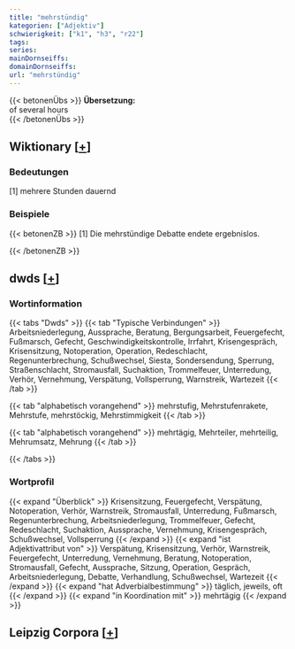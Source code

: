 ```yaml
---
title: "mehrstündig"
kategorien: ["Adjektiv"]
schwierigkeit: ["k1", "h3", "r22"]
tags:
series:
mainDornseiffs:
domainDornseiffs:
url: "mehrstündig"
---
```


{{< betonenÜbs >}}
**Übersetzung:**  
of  several hours  
{{< /betonenÜbs >}}

## Wiktionary [[+](https://de.wiktionary.org/wiki/mehrstündig)]

### Bedeutungen
[1] mehrere Stunden dauernd  

### Beispiele
{{< betonenZB >}}
[1] Die mehrstündige Debatte endete ergebnislos.  

{{< /betonenZB >}}


## dwds [[+](https://www.dwds.de/wb/mehrstündig)]

### Wortinformation
{{< tabs "Dwds" >}}
{{< tab "Typische Verbindungen" >}}
Arbeitsniederlegung, Aussprache, Beratung, Bergungsarbeit, Feuergefecht, Fußmarsch, Gefecht, Geschwindigkeitskontrolle, Irrfahrt, Krisengespräch, Krisensitzung, Notoperation, Operation, Redeschlacht, Regenunterbrechung, Schußwechsel, Siesta, Sondersendung, Sperrung, Straßenschlacht, Stromausfall, Suchaktion, Trommelfeuer, Unterredung, Verhör, Vernehmung, Verspätung, Vollsperrung, Warnstreik, Wartezeit
{{< /tab >}}

{{< tab "alphabetisch vorangehend" >}}
mehrstufig, Mehrstufenrakete, Mehrstufe, mehrstöckig, Mehrstimmigkeit
{{< /tab >}}

{{< tab "alphabetisch vorangehend" >}}
mehrtägig, Mehrteiler, mehrteilig, Mehrumsatz, Mehrung
{{< /tab >}}

{{< /tabs >}}

### Wortprofil
{{< expand "Überblick" >}} Krisensitzung, Feuergefecht, Verspätung, Notoperation, Verhör, Warnstreik, Stromausfall, Unterredung, Fußmarsch, Regenunterbrechung, Arbeitsniederlegung, Trommelfeuer, Gefecht, Redeschlacht, Suchaktion, Aussprache, Vernehmung, Krisengespräch, Schußwechsel, Vollsperrung {{< /expand >}}
{{< expand "ist Adjektivattribut von" >}} Verspätung, Krisensitzung, Verhör, Warnstreik, Feuergefecht, Unterredung, Vernehmung, Beratung, Notoperation, Stromausfall, Gefecht, Aussprache, Sitzung, Operation, Gespräch, Arbeitsniederlegung, Debatte, Verhandlung, Schußwechsel, Wartezeit {{< /expand >}}
{{< expand "hat Adverbialbestimmung" >}} täglich, jeweils, oft {{< /expand >}}
{{< expand "in Koordination mit" >}} mehrtägig {{< /expand >}}

## Leipzig Corpora [[+](https://corpora.uni-leipzig.de/en/res?word=mehrstündig&corpusId=deu_newscrawl-public_2018)]

